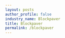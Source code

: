 ```yaml
---
layout: posts 
author_profile: false 
industry_name: Blockpaver
title: Blockpaver
permalink: /blockpaver
---
```

